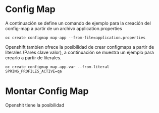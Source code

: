 # Config Map

A continuación se define un comando de ejemplo para la creación del config-map a partir de un archivo application.properties

```
oc create configmap map-app --from-file=application.properties 
```

Openshift tambien ofrece la posibilidad de crear configmaps a partir de literales (Pares clave valor), a continuación se muestra un ejemplo para crearlo a partir de literales.

```
oc create configmap map-app-var --from-literal SPRING_PROFILES_ACTIVE=qa
```


# Montar Config Map

Openshit tiene la posibilidad